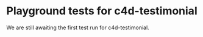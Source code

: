 # Playground tests for c4d-testimonial
We are still awaiting the first test run for c4d-testimonial.
